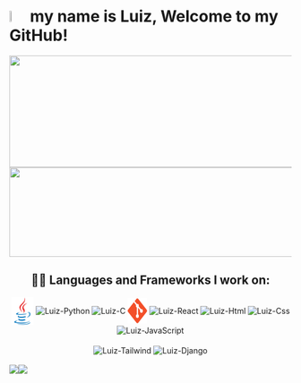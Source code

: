 

# <img width='6%' height="6%" src="https://images.squarespace-cdn.com/content/v1/595e1b9ab6ac502f684cbe56/1505914440979-36R26YBA1OQSKXW7HUH7/YO+GIF.gif?format=750w"/> my name is Luiz, Welcome to my GitHub!
 

  <img width="1050" height="200" src="https://github-readme-stats.vercel.app/api/top-langs/?username=LuizzFelipe0&layout=compact&langs_count=7&theme=aura" align="center"/>
    <img width="800" height="160" src="https://github-readme-streak-stats.herokuapp.com/?user=LuizzFelipe0&theme=aura" align="center"/>

<div align="center">

 ## 👨‍💻 Languages and Frameworks I work on:

  <img align="center" alt="Luiz-Java" height="50" width="40" src="https://raw.githubusercontent.com/devicons/devicon/master/icons/java/java-original.svg">
            <img align="center" alt="Luiz-Python" height="50" width="40" src="https://cdn.jsdelivr.net/gh/devicons/devicon/icons/python/python-original.svg">
          <img align="center" alt="Luiz-C" height="45" width="40"  src="https://cdn.jsdelivr.net/gh/devicons/devicon/icons/c/c-plain.svg" />
       <img align="center" alt="Luiz-Git" height="45" width="35" src="https://raw.githubusercontent.com/devicons/devicon/master/icons/git/git-original.svg">
        <img align="center" alt="Luiz-React" height="45" width="40"  src="https://cdn.jsdelivr.net/gh/devicons/devicon/icons/react/react-original.svg" />
      <img align="center" alt="Luiz-Html" height="45" width="40" src="https://cdn.jsdelivr.net/gh/devicons/devicon/icons/html5/html5-plain-wordmark.svg" />
      <img align="center" alt="Luiz-Css" height="45" width="40"  src="https://cdn.jsdelivr.net/gh/devicons/devicon/icons/css3/css3-plain-wordmark.svg" />
      <img align="center" alt="Luiz-JavaScript" height="40" width="40"  src="https://cdn.jsdelivr.net/gh/devicons/devicon/icons/javascript/javascript-plain.svg" />
          <br><br/>
      <img align="center" alt="Luiz-Tailwind" height="45" width="40"  src="https://cdn.jsdelivr.net/gh/devicons/devicon/icons/tailwindcss/tailwindcss-plain.svg" />
       <img align="center" alt="Luiz-Django" height="45" width="40"  src="https://cdn.icon-icons.com/icons2/2107/PNG/512/file_type_django_icon_130645.png" />

</div>    
<br/>
        <a href ="mailto:luizfelipecanariocosta@gmail.com"><img align="left" src="https://img.shields.io/badge/-Gmail-%23333?style=for-the-badge&logo=gmail&logoColor=red" target="_blank"></a> 
         <a href ="https://www.linkedin.com/in/luiz-felipe-costa-7a2373241/"><img align="left" src="https://img.shields.io/badge/-Linkedin-%23333?style=for-the-badge&logo=linkedin&logoColor=blue" target="_blank"></a> 


      
